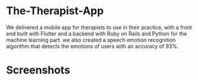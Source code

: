 # The-Therapist-App
We delivered a mobile app for therapists to use in their practice, with a front end built with Flutter and a backend with Ruby on Rails and Python for the machine learning part.
we also created a speech emotion recognition algorithm that detects the emotions of users with an accuracy of 93%.

# Screenshots
